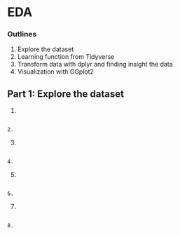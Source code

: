 # EDA
### Outlines
1. Explore the dataset
2. Learning function from Tidyverse
3. Transform data with dplyr and finding insight the data
4. Visualization with GGplot2

## Part 1: Explore the dataset
1.
```

2.
```

3.
```

4.
```

5.
```

6.
```

7.
```

8.
```